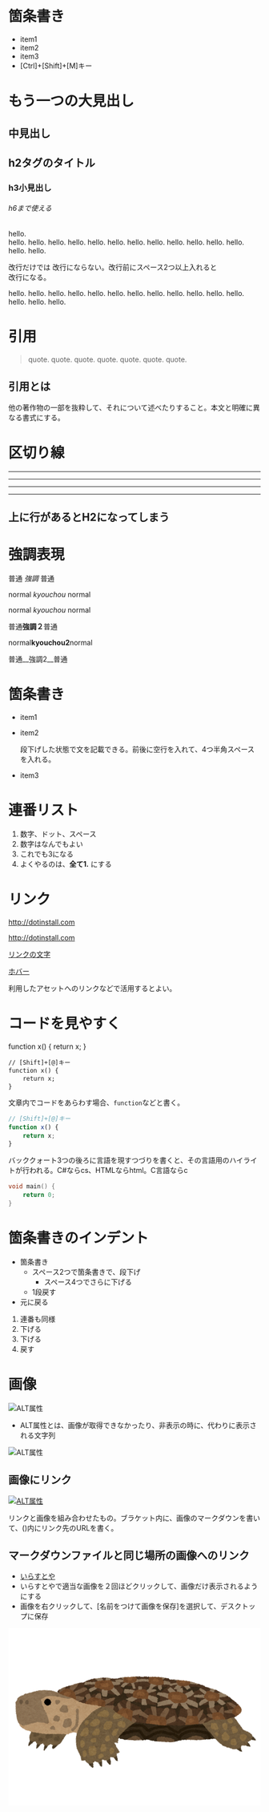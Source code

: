 # 箇条書き
- item1
- item2
- item3
- [Ctrl]+[Shift]+[M]キー

もう一つの大見出し
===

中見出し
---

## h2タグのタイトル

### h3小見出し

###### h6まで使える

hello.  
hello. hello. hello. hello. hello. hello. hello. hello. hello. hello. hello. hello. hello. hello.

改行だけでは
改行にならない。改行前にスペース2つ以上入れると  
改行になる。

hello. hello. hello. hello. hello. hello. hello. hello. hello. hello. hello. hello. hello. hello. hello.

# 引用
> quote. quote. quote. quote. quote. quote. quote.

## 引用とは
他の著作物の一部を抜粋して、それについて述べたりすること。本文と明確に異なる書式にする。

# 区切り線

---

***

___

- - -

上に行があるとH2になってしまう
---

# 強調表現
普通 *強調* 普通

normal *kyouchou* normal

normal _kyouchou_ normal

普通**強調２**普通

normal**kyouchou2**normal

普通__強調2__普通

# 箇条書き
- item1
- item2

    段下げした状態で文を記載できる。前後に空行を入れて、4つ半角スペースを入れる。

- item3

# 連番リスト
1. 数字、ドット、スペース
2. 数字はなんでもよい
5. これでも3になる
1. よくやるのは、**全て1.** にする

# リンク
<http://dotinstall.com>

http://dotinstall.com

[リンクの文字](http://dotinstall.com)

[ホバー](http://dotinstall.com "ドットインストール")

利用したアセットへのリンクなどで活用するとよい。

# コードを見やすく

function x() {
    return x;
}

```
// [Shift]+[@]キー
function x() {
    return x;
}
```

文章内でコードをあらわす場合、`function`などと書く。

```javascript
// [Shift]+[@]キー
function x() {
    return x;
}
```

バッククォート3つの後ろに言語を現すつづりを書くと、その言語用のハイライトが行われる。C#ならcs、HTMLならhtml。C言語ならc

```c
void main() {
    return 0;
}
```

# 箇条書きのインデント
- 箇条書き
  - スペース2つで箇条書きで、段下げ
    - スペース4つでさらに下げる
  - 1段戻す
- 元に戻る

1. 連番も同様
  1. 下げる
  1. 下げる
1. 戻す

# 画像
![ALT属性](http://dotinstall.com/img/logo_200x200.png)

- ALT属性とは、画像が取得できなかったり、非表示の時に、代わりに表示される文字列

![ALT属性](http://dotinstall.com/img/logo_200x200.png "ドットインストール")

## 画像にリンク
[![ALT属性](http://dotinstall.com/img/logo_200x200.png "ドットインストール")](http://dotinstall.com)

リンクと画像を組み合わせたもの。ブラケット内に、画像のマークダウンを書いて、()内にリンク先のURLを書く。

## マークダウンファイルと同じ場所の画像へのリンク
- [いらすとや](http://www.irasutoya.com/)
- いらすとやで適当な画像を２回ほどクリックして、画像だけ表示されるようにする
- 画像を右クリックして、[名前をつけて画像を保存]を選択して、デスクトップに保存

![パンケーキリクガメ](./turtle_pancake_rikugame.png)
